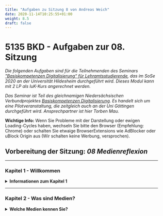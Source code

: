 ```yaml
---
title: "Aufgaben zu Sitzung 8 von Andreas Weich"
date: 2020-11-14T10:25:55+01:00
weight: 8.5
draft: false
---
```


<!-- Zum Dokument:

Anlegen eines neuen Klappmenüs
<details>
    <summary><b>Überschrift</b></summary></li>  
</details>

Zeilenumbrüche in Klappmenüs (laufen in HTML...)
<br></br>
-->

# 5135 BKD - Aufgaben zur 08. Sitzung

*Die folgenden Aufgaben sind für die Teilnehmenden des  Seminars ["Basiskompetenzen Digitalisierung“ für Lehramtsstudierende](https://www.uni-hildesheim.de/learnweb2020/course/view.php?id=1764), das im SoSe 2020 an der Universität Hildesheim durchgeführt wird. Dieses Modul kann mit 2 LP als IuK-Kurs angerechnet werden.*

*Das Seminar ist Teil des gleichnamigen Niedersächsischen Verbundprojektes [Basiskompetenzen Digitalisierung](http://www.lehrerbildungsverbund-niedersachsen.de/index.php?s=ProjektBasiskompetenzenDigitalisierung). Es handelt sich um eine Pilotveranstaltung, die zeitgleich auch an der Uni Göttingen durchgeführt wird. Ansprechpartner ist hier Torben Mau.*


**Wichtige Info:** Wenn Sie Probleme mit der Darstellung oder ewigen Loading-Cycles haben, wechseln Sie bitte den Browser (Empfehlung: Chrome) oder schalten Sie etwaige BrowserExtensions wie AdBlocker oder uBlock Origin aus (Wir schalten keine Werbung, versprochen).


##  Vorbereitung der Sitzung: *08 Medienreflexion*

---

### Kapitel 1 - Willkommen

<!-- Neuer Abschnitt -->
<details>
    <summary><b>Informationen zum Kapitel 1</b></summary></li>
In dieser Sitzung haben Sie die Möglichkeit:

- Ihren eigenen Medienbegriff zu reflektieren
-  grundlegende medienwissenschaftliche Thesen kennenzulernen und zu verstehen
-  das Medienkonstellationsmodell kennenzulernen und als Analyseraster anzuwenden  

> Ihre Aufgabe ist es
- die Videos anzuschauen und die Texte dazwischen zu lesen,
- am Ende mit Hilfe des Modells die aus Ihrer Sicht interessanten/relevanten Aspekte der Medienkonstellationen, mit denen Sie im Rahmen der Online-Lehre zu tun haben, zu reflektieren.  

Die Inhalte und auch Ihre Reflexionsergebnisse werden Grundlage für die Videokonferenz am 22.06.2020 sein.

Der Zeitaufwand berträgt ca. 60 bis 75 Minuten.

Bei Fragen erreichen Sie mich über eine E-Mail an mail@andreas-weich.de.

<iframe width="560" height="315" src="https://www.studip.uni-goettingen.de/plugins.php/mediacastplugin/media/check/2a3c8d4547edc961f967ad8c308c5fec/ba00db8c3d95bcf2d9149b2848c70d5b/121?v=Sequenz_01_11.mp4" frameborder="0" allow="accelerometer; autoplay; encrypted-media; gyroscope; picture-in-picture" allowfullscreen></iframe>
</details>




---

### Kapitel 2 - Was sind Medien?
<!-- Neuer Abschnitt -->
<details>
    <summary><b>Welche Medien kennen Sie?</b></summary>
    Sie haben in den ersten Sitzungen des Semesters schon vielfach über Medien gesprochen. Doch welche Medien kennen Sie eigentlich?  


> **Aufgabe:** Listen Sie im Etherpad all das auf, was Sie als Medien bezeichnen würden. Falls Begriffe schon
      vorhanden sind, setzen Sie bitte einen Strich "I" dahinter.

**Alternativer Link zum Etherpad, wenn die eingebettete Variante nicht funktioniert:** [https://kurzelinks.de/upa0](https://kurzelinks.de/upa0)  

{{< h5p "https://etherpad2.elearning.uni-goettingen.de:9001/p/g.wTgX2Cmtixh4aLbS$Medien_1_fuerExtern?showControls=true&showChat=true&showLineNumbers=true&useMonospaceFont=false" "616" "570" >}}

<!-- Neuer Abschnitt -->
<details>
    <summary><b>Was zeichnet Medien aus?</b></summary></li>
    Vielen Dank für Ihre Eintragungen im Etherpad. Erfahrungsgemäß wird eine Vielzahl sehr unterschiedlicher Dinge darin aufgelistet worden sein. Dieses Phänomen ist auch in der Medienwissenschaft thematisiert worden. Der Medienwissenschaftler Marcus Burkhardt schreibt dazu:
<br></br>

> "Alphabet, Auto, Bauernspiele, Betende, Bett, Bettelmönche, Bild, Blatt, Brief, Buch, Buchdruck, CD, Chat, Comic, Computer, Druide, DVD, Elektrizität, Elektronik, E-Mail, Erde, ErzählerInnen von Märchen und Geschichten, Extranet, Fahrende (Vaganten, Spielleute), Fax, Film, Fernsehen, Fest, Flugzeug, Frau, Funk, Geld, Geschäft, Glasfenster, Grammophon, Hammer, Hand, Heft/Heftchen, Historiograph, Hofnarr, Höhlenwand, Hören, Hörfunk, Internet, Intranet, Kino, Kleidung, Kodex, Körper, Kunst, Lehrbuch, Lehrer, Licht, Liebe, Luft, Macht, Malerei, Mnemotechniken, Mobiltelefon, Multimedia, Museum, Musik, Papier, Pfarrer, Fotografie, Plakat, Rad, Radio, Raum, Riechen, Ritual, Rolle, Sänger, Schallplatte, Schamane, Schmecken, Schrift, Schriftzeichen, Seher, Sport, Sprache, Stimme, Straße, Stuhl, Tanz, Telefon, Telegraph, Theater, Tisch, Uhr, Verpackung, Video, Virtual Reality, Volksbrauch, Waffen, Wahrheit, Wasser, Werbung, Wohnung, World Wide Web, Zauberer, Zahl, Zeit, Zeitschrift, Zeitung.1 Dies alles wurde bereits als Medium bezeichnet und untersucht. Angesichts dieser Vielfalt vermeintlicher Medien drängt sich die Frage auf, was es heißt, Medium zu sein."

Burkhardt, Marcus (2015): Digitale Datenbanken. Eine Medientheorie in Zeiten von Big Data. Bielefeld: Transcript, S. 22.

Gehen wir also der aufgeworfenen Frage nach: Was heißt es, etwas als Medium bezeichnen bzw. welche Eigenschaften zeichnen Medien als solche aus?

</details>


---

### Kapitel 3 - Medienkonstellationen
<details>
    <summary><b>Wann sind Medien?</b></summary></li>

Es ist tatsächlich sehr schwer zu definieren, was ein Medium ist. Die Medienwissenschaft hat sich daher vor einiger Zeit von dieser Frage ein Stück abgewandt und eine andere gestellt: Wann sind Medien? Der bereits erwähnte Marcus Burkhardt schreibt dazu:

> "Gegenstand der Medienforschung sind streng genommen nicht einzelne Medien, sondern mediale Konfigurationen, die daraufhin untersucht werden müssen, welche Möglichkeitsräume sie eröffnen und wie diese Möglichkeiten in medialen Praxen als mediale Konstellationen aktualisiert werden."

Burkhardt, Marcus (2015): Digitale Datenbanken. Eine Medientheorie in Zeiten von Big Data. Bielefeld: Transcript, S. 35.

Es geht also darum, dass Medien nicht Objekte mit für sich genommen 'medialen Eigenschaften' sind, sondern Medialität immer nur in Konstellationen entsteht. Doch wie sehen diese Konstellationen aus? Welche Elemente müssen zusammenkommen, damit eine Medienkonstellation entsteht? Und wie kann man sie analysieren? Darum wird es in den folgenden Anschnitten gehen.


> Schauen Sie bitte zum Einstieg das folgende Video (mindestens bis 1:40, optional auch vollständig):  

{{< h5p "https://www.youtube.com/embed/Uk_vV-JRZ6E" "616" "570" >}}

</details>



<!-- Neuer Abschnitt -->
<details>
    <summary><b>Medienkonstellationsmodell</b></summary></li>
    <iframe width="560" height="400" src="https://studip-ecampus.uni-goettingen.de/plugins.php/mediacastplugin/media/player/b17495f56c3f23e61ce5d80cf87ed8e6/121/2a3c8d4547edc961f967ad8c308c5fec" frameborder="0" allow="accelerometer; autoplay; encrypted-media; gyroscope; picture-in-picture" allowfullscreen></iframe> <br></br>

**Zusammenfassung:** Das Medienkonstellationsmodell geht davon aus, dass Medien nicht als Objekte mit für sich genommen medialen Eigenschaften verstanden werden können, sondern Medialität erst in den Wechselwirkungen aus Materialitäten, Wissen/Praktiken, Subjektpositionen und Inhalten generiert wird.

**Weiterführender Text:** [Weich, Andreas/Koch, Katja/Othmer, Julius (2020): Medienreflexion als Teil „digitaler Kompetenzen“ von Lehrkräften? – Eine interdisziplinäre Analyse des DigCompEdu-Modells. In: k:ON – Kölner Online Journal für Lehrer*innenbildung, 1/2020, S. 43-64](journals.ub.uni-koeln.de/index.php/k_ON/article/view/11/266).
</details>



<!-- Neuer Abschnitt -->
<details>
    <summary><b>Die "Sphäre des Symbolischen"</b></summary></li>
        <iframe width="560" height="400" src="https://studip-ecampus.uni-goettingen.de/plugins.php/mediacastplugin/media/player/0563c7bbbac66714e14ec6a869397545/121/2a3c8d4547edc961f967ad8c308c5fec" frameborder="0" allow="accelerometer; autoplay; encrypted-media; gyroscope; picture-in-picture" allowfullscreen></iframe><br></br>

**Zusammenfassung:** Medienkonstellationen unterscheiden sich von allen anderen Konstellationen dadurch, dass sie eine "Sphäre des Symbolischen" eröffnen, in der Bedeutung generiert wird.


</details>


<!-- Neuer Abschnitt -->
<details>
    <summary><b>Unsichtbarkeit und Störungen</b></summary></li>  
    <iframe width="560" height="400" src="https://studip-ecampus.uni-goettingen.de/plugins.php/mediacastplugin/media/player/c72dcc5b38042d41cd57935d72eb7049/121/2a3c8d4547edc961f967ad8c308c5fec" frameborder="0" allow="accelerometer; autoplay; encrypted-media; gyroscope; picture-in-picture" allowfullscreen></iframe><br></br>

**Zusammenfassung:**
- Ein Großteil der Elemente und Wechselwirkungen von Medienkonstellationen bleiben im Normalfall unbemerkt.
- Störungen können helfen, die Elemente und Wechselwirkungen innerhalb von Medienkonstellationen zu erkennen.

</details>



<!-- Neuer Abschnitt -->
<details>
    <summary><b>Abgrenzungen</b></summary></li>  
        <iframe width="560" height="400" src="https://studip-ecampus.uni-goettingen.de/plugins.php/mediacastplugin/media/player/8993861263ae9663369563f7c2c2a885/121/2a3c8d4547edc961f967ad8c308c5fec" frameborder="0" allow="accelerometer; autoplay; encrypted-media; gyroscope; picture-in-picture" allowfullscreen></iframe><br></br>

**Zusammenfassung:**

- Medienkonstellationen umfassen mehr als nur "Massenmedien".
- Medienkonstellationen umfassen mehr als nur "digitale Medien".
- Medienkonstellationen gehen nicht davon aus, dass Medien als neutrale Mittler zwischen Sender und Empfänger zu verstehen sind.

</details>


---

### Kapitel 4 - Medienkonstellationsanalyse

<!-- Neuer Abschnitt -->
<details>
    <summary><b>Medienkonstellationsanalyse</b></summary></li>  
        <iframe width="560" height="400" src="https://studip-ecampus.uni-goettingen.de/plugins.php/mediacastplugin/media/player/11a3d1c42a808c4eb538ad6ecd2778a7/121/2a3c8d4547edc961f967ad8c308c5fec" frameborder="0" allow="accelerometer; autoplay; encrypted-media; gyroscope; picture-in-picture" allowfullscreen></iframe> <br></br>
</details>



<!-- Neuer Abschnitt -->
<details>
    <summary><b>Analyse von Medienkonstellationen in der Online-Lehre</b></summary></li>  
    Die Online-Lehre ist durch eine Vielzahl von Medienkonstellationen gekennzeichnet, die oftmals in komplexen Kombinationen vorkommen. So nutzen wir Videokonferenzen, Padlets, Wikis, Foren, Videos, Grafiken, Texte und vieles mehr. Über die Leitfragen der Medienkonstellationsanalyse lassen sich eine Vielzahl relevanter Elemente und noch mehr Wechselwirkungen in den Blick nehmen.

Ihre Aufgabe ist nun, ein wenig mit der Methode herumzuspielen, Medienkonstellationen und deren Elemente und Wechselwirkungen zusammenzutragen, die Ihnen relevant erscheinen, wenn Sie an Ihren aktuellen Alltag in Online-Lehrveranstaltungen denken.

> **Skizzieren Sie bis zum 21.06. um 20:00 in einem Forenbeitrag in wenigen Sätzen,**
- welche Medienkonstellation/en Sie besonders interessant finden,
- welche Elemente Ihnen besonders wichtig erscheinen,
- welche Wechselwirkungen darin Sie spannend finden und warum.


> Dazu noch drei wichtige Hinweise:
1. Machen Sie sich keinen Stress hinsichtlich eine vollständigen Beschreibung! Wie im Video schon gesagt, ist Vollständigkeit weder möglich, noch das Ziel. Überlegen Sie vielmehr, was Ihnen wichtig und interessant erscheint und reduzieren Sie rigoros.
2. Erinnern Sie sich an das Video zum Thema Unsichtbarkeiten und Störungen und halten Sie Ausschau nach Störungen, Aspekten, die nicht wie geplant funktionieren, die Sie ggf. sogar ärgern oder unter Stress setzen - denn gerade diese Momente sind es, die Ihnen ggf. Anhaltspunkte für Ihre Analyse geben. Als Inspiration noch eine kleine Satire zur Medienkonstellation "Videokonferenz" (Achtung: leider mit Werbung verbunden! Auch das eine Art Störung, über die man weiter nachdenken könnte...)
3. Die Forenbeiträge werden die Grundlage für die Diskussion sein. Schicken Sie mir die Beiträge bitte an: mail@andreas-weich.de (mit [haselmann@uni-hildesheim](https://) in cc)

{{< h5p "https://www.youtube.com/embed/JMOOG7rWTPg" "616" "570" >}}

</details>





<!-- Neuer Abschnitt -->
<details>
    <summary><b>Well done!</b></summary></li>  
    👍

Vielen Dank für die Mitarbeit!
</details>
